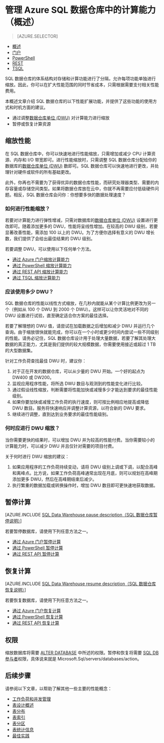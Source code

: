 <properties
   pageTitle="管理 Azure SQL 数据仓库中的计算能力（概述）| Azure"
   description="Azure SQL 数据仓库中的性能横向扩展功能。通过调整 DWU 数目进行横向扩展，或者通过暂停和恢复计算资源来节省成本。"
   services="sql-data-warehouse"
   documentationCenter="NA"
   authors="barbkess"
   manager="barbkess"
   editor=""/>  


<tags
   ms.service="sql-data-warehouse"
   ms.devlang="NA"
   ms.topic="article"
   ms.tgt_pltfrm="NA"
   ms.workload="data-services"
   ms.date="09/03/2016"
   wacn.date="10/17/2016"
   ms.author="barbkess;sonyama"/>  


# 管理 Azure SQL 数据仓库中的计算能力（概述）

> [AZURE.SELECTOR]
- [概述](/documentation/articles/sql-data-warehouse-manage-compute-overview/)
- [门户](/documentation/articles/sql-data-warehouse-manage-compute-portal/)
- [PowerShell](/documentation/articles/sql-data-warehouse-manage-compute-powershell/)
- [REST](/documentation/articles/sql-data-warehouse-manage-compute-rest-api/)
- [TSQL](/documentation/articles/sql-data-warehouse-manage-compute-tsql/)

SQL 数据仓库的体系结构对存储和计算功能进行了分隔，允许每项功能单独进行缩放。因此，你可以在扩大性能范围的同时节省成本，只需根据需要支付相关性能费用。

本概述文章介绍 SQL 数据仓库的以下性能扩展功能，并提供了这些功能的使用方式和时机方面的建议。

- 通过调整[数据仓库单位 (DWU)][] 对计算能力进行缩放
- 暂停或恢复计算资源

<a name="scale-performance-bk"></a>

## 缩放性能

在 SQL 数据仓库中，你可以快速地进行性能缩放，只需增加或减少 CPU 计算资源、内存和 I/O 带宽即可。进行性能缩放时，只需调整 SQL 数据仓库分配给你的数据库的[数据仓库单位 (DWU)][] 数即可。SQL 数据仓库可以快速地进行更改，并处理针对硬件或软件的所有基础更改。

此外，你再也不需要为了获得优异的数据仓库性能，而研究处理器类型、需要的内存容量或存储空间类型。如果将数据仓库放在云中，你就不再需要应付低级硬件问题。相反，SQL 数据仓库会问你：你想要多快的数据处理速度？

### 如何进行性能缩放？

若要对计算能力进行弹性增减，只需对数据库的[数据仓库单位 (DWU)][] 设置进行更改即可。随着添加更多的 DWU，性能将呈线性增加。在较高的 DWU 级别，若要显著改善性能，需添加 100 以上的 DWU。为了方便你选择有意义的 DWU 增长数，我们提供了会给出最佳结果的 DWU 级别。
 
若要调整 DWU，可以使用以下任何单个方法。

- [通过 Azure 门户缩放计算能力][]
- [通过 PowerShell 缩放计算能力][]
- [通过 REST API 缩放计算能力][]
- [通过 TSQL 缩放计算能力][]

### 应该使用多少 DWU？
 
SQL 数据仓库的性能以线性方式缩放，在几秒内就能从某个计算比例更改为另一个（例如从 100 个 DWU 到 2000 个 DWU）。这样可以让你灵活地对不同的 DWU 设置进行试验，直至确定适合你方案的最佳选择。

若要了解理想的 DWU 值，请尝试在加载数据之后增加和减少 DWU 并运行几个查询。由于缩放很快就能完成，你可以在一个小时或更少时间内尝试一些不同级别的性能。请务必记住，SQL 数据仓库设计用于处理大量数据，若要了解其处理大数据的真正能力，尤其是我们提供的较大规模数据，你需要使用接近或超过 1 TB 的大型数据集。

针对工作负荷查找最佳 DWU 时，建议你：

1. 对于正在开发的数据仓库，可以从少量的 DWU 开始。一个好的起点为 DW400 或 DW200。
2. 监视应用程序性能，将所选 DWU 数目与观测到的性能变化进行比较。
3. 通过假设线性缩放，判断需要将性能加快或减慢多少才能达到要求的最佳性能级别。
4. 如果你要加快或减慢工作负荷的执行速度，则可按比例相应地提高或降低 DWU 数目。服务将快速响应并调整计算资源，以符合新的 DWU 要求。
5. 继续进行调整，直到达到业务要求的最佳性能级别。

### 何时应进行 DWU 缩放？

当你需要更快的结果时，可以增加 DWU 并为较高的性能付费。当你需要较小的计算能力时，可以减少 DWU 并且仅针对需要的项目付费。

关于何时进行 DWU 缩放的建议：

1. 如果应用程序的工作负荷持续变动，请将 DWU 级别上调或下调，以配合高峰和离峰点。比方说，如果工作负荷高峰通常出现在月底，则可以规划在高峰期添加更多 DWU，然后在高峰期结束后减少。
2. 执行繁重的数据加载或转换操作时，增加 DWU 数目即可更快速地获取数据。

<a name="pause-compute-bk"></a>

## 暂停计算

[AZURE.INCLUDE [SQL Data Warehouse pause description（SQL 数据仓库暂停说明）](../../includes/sql-data-warehouse-pause-description.md)]

若要暂停数据库，请使用下列任意方法之一。

- [通过 Azure 门户暂停计算][]
- [通过 PowerShell 暂停计算][]
- [通过 REST API 暂停计算][]

<a name="resume-compute-bk"></a>

## 恢复计算

[AZURE.INCLUDE [SQL Data Warehouse resume description（SQL 数据仓库恢复说明）](../../includes/sql-data-warehouse-resume-description.md)]

若要恢复数据库，请使用下列任意方法之一。

- [通过 Azure 门户恢复计算][]
- [通过 PowerShell 恢复计算][]
- [通过 REST API 恢复计算][]

## 权限

缩放数据库将需要 [ALTER DATABASE][] 中所述的权限。暂停和恢复将需要 [SQL DB 参与者][]权限，具体说来就是 Microsoft.Sql/servers/databases/action。

<a name="next-steps-bk"></a>

## 后续步骤
请参阅以下文章，以帮助了解其他一些主要的性能概念：

- [工作负荷和并发管理][]
- [表设计概述][]
- [表分布][]
- [表索引][]
- [表分区][]
- [表统计信息][]
- [最佳实践][]

<!--Image reference-->

<!--Article references-->
[数据仓库单位 (DWU)]: /documentation/articles/sql-data-warehouse-overview-what-is/

[通过 Azure 门户缩放计算能力]: /documentation/articles/sql-data-warehouse-manage-compute-portal#scale-compute-bk
[通过 PowerShell 缩放计算能力]: /documentation/articles/sql-data-warehouse-manage-compute-powershell#scale-compute-bk
[通过 REST API 缩放计算能力]: /documentation/articles/sql-data-warehouse-manage-compute-rest-api#scale-compute-bk
[通过 TSQL 缩放计算能力]: /documentation/articles/sql-data-warehouse-manage-compute-tsql#scale-compute-bk

[capacity limits]: /documentation/articles/sql-data-warehouse-service-capacity-limits/

[通过 Azure 门户暂停计算]: /documentation/articles/sql-data-warehouse-manage-compute-portal#pause-compute-bk
[通过 PowerShell 暂停计算]: /documentation/articles/sql-data-warehouse-manage-compute-powershell#pause-compute-bk
[通过 REST API 暂停计算]: /documentation/articles/sql-data-warehouse-manage-compute-rest-api#pause-compute-bk

[通过 Azure 门户恢复计算]: /documentation/articles/sql-data-warehouse-manage-compute-portal#resume-compute-bk
[通过 PowerShell 恢复计算]: /documentation/articles/sql-data-warehouse-manage-compute-powershell#resume-compute-bk
[通过 REST API 恢复计算]: /documentation/articles/sql-data-warehouse-manage-compute-rest-api#resume-compute-bk

[工作负荷和并发管理]: /documentation/articles/sql-data-warehouse-develop-concurrency/
[表设计概述]: /documentation/articles/sql-data-warehouse-tables-overview/
[表分布]: /documentation/articles/sql-data-warehouse-tables-distribute/
[表索引]: /documentation/articles/sql-data-warehouse-tables-index/
[表分区]: /documentation/articles/sql-data-warehouse-tables-partition/
[表统计信息]: /documentation/articles/sql-data-warehouse-tables-statistics/
[最佳实践]: /documentation/articles/sql-data-warehouse-best-practices/
[development overview]: /documentation/articles/sql-data-warehouse-overview-develop/

[SQL DB 参与者]: /documentation/articles/role-based-access-built-in-roles

<!--MSDN references-->
[ALTER DATABASE]: https://msdn.microsoft.com/zh-cn/library/mt204042.aspx

<!--Other Web references-->
[Azure portal]: http://portal.azure.cn/

<!---HONumber=Mooncake_1010_2016-->